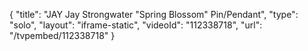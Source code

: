 {
    "title": "JAY Jay Strongwater \"Spring Blossom\" Pin\/Pendant",
    "type": "solo",
    "layout": "iframe-static",
    "videoId": "112338718",
    "url": "\/tvpembed\/112338718"
}